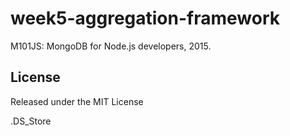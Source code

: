 # week5-aggregation-framework

M101JS: MongoDB for Node.js developers, 2015.

## License

Released under the MIT License

.DS_Store
